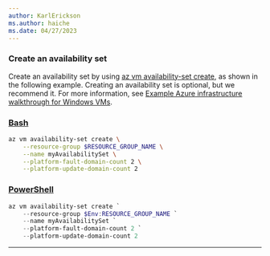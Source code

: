 ```yaml
---
author: KarlErickson
ms.author: haiche
ms.date: 04/27/2023
---
```


### Create an availability set

Create an availability set by using [az vm availability-set create](/cli/azure/vm/availability-set#az-vm-availability-set-create), as shown in the following example. Creating an availability set is optional, but we recommend it. For more information, see [Example Azure infrastructure walkthrough for Windows VMs](/azure/virtual-machines/windows/infrastructure-example).

### [Bash](#tab/in-bash)

```bash
az vm availability-set create \
    --resource-group $RESOURCE_GROUP_NAME \
    --name myAvailabilitySet \
    --platform-fault-domain-count 2 \
    --platform-update-domain-count 2
```

### [PowerShell](#tab/in-powershell)

```powershell
az vm availability-set create `
    --resource-group $Env:RESOURCE_GROUP_NAME `
    --name myAvailabilitySet `
    --platform-fault-domain-count 2 `
    --platform-update-domain-count 2
```

---
